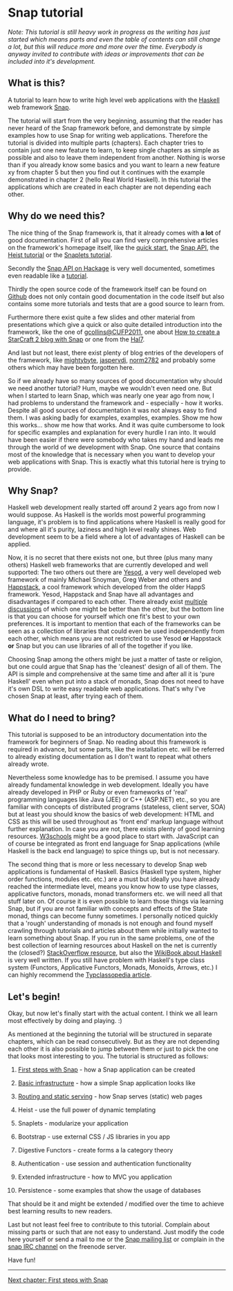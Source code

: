 Snap tutorial
=============

*Note: This tutorial is still heavy work in progress as the writing has just
started which means parts and even the table of contents can still change a
lot, but this will reduce more and more over the time. Everybody is anyway
invited to contribute with ideas or improvements that can be included into
it's development.*


What is this?
-------------

A tutorial to learn how to write high level web applications with the
[Haskell](http://haskell.org) web framework [Snap](http://snapframework.com).

The tutorial will start from the very beginning, assuming that the reader has
never heard of the Snap framework before, and demonstrate by simple examples
how to use Snap for writing web applications. Therefore the tutorial is
divided into multiple parts (chapters). Each chapter tries to contain just one
new feature to learn, to keep single chapters as simple as possible and also
to leave them independent from another. Nothing is worse than if you already
know some basics and you want to learn a new feature xy from chapter 5 but
then you find out it continues with the example demonstrated in chapter 2
(hello Real World Haskell). In this tutorial the applications which are
created in each chapter are not depending each other.


Why do we need this?
--------------------

The nice thing of the Snap framework is, that it already comes with **a lot** of
good documentation. First of all you can find very comprehensive articles on
the framework's homepage itself, like the [quick
start](http://snapframework.com/docs/quickstart), the [Snap
API](http://snapframework.com/docs/tutorials/snap-api), the [Heist
tutorial](http://snapframework.com/docs/tutorials/heist) or the [Snaplets
tutorial](http://snapframework.com/docs/tutorials/snaplets-tutorial).

Secondly the [Snap API on Hackage](http://hackage.haskell.org/package/snap) is
very well documented, sometimes even readable like a
[tutorial](http://hackage.haskell.org/packages/archive/snap/0.9.1.1/doc/html/Snap-Snaplet.html).

Thirdly the open source code of the framework itself can be found on
[Github](https://github.com/snapframework/snap) does not only contain good
documentation in the code itself but also contains some more tutorials and
tests that are a good source to learn from.

Furthermore there exist quite a few slides and other material from
presentations which give a quick or also quite detailed introduction into the
framework, like the one of
[gcollins@CUFP2011](http://gregorycollins.net/posts/2011/10/01/cufp-tutorial-slides),
one about [How to create a StarCraft 2 blog with
Snap](http://bonus500.github.com/sc2blog) or one from the
[Hal7](http://patch-tag.com/r/shahn/hal-snap-2012/snapshot/current/content/pretty/slides.pdf).

And last but not least, there exist plenty of blog entries of the developers
of the framework, like [mightybyte](http://softwaresimply.blogspot.co.uk),
[jaspervdj](http://jaspervdj.be), [norm2782](http://norm2782.github.com) and
probably some others which may have been forgotten here.


So if we already have so many sources of good documentation why should we need
another tutorial? Hum, maybe we wouldn't even need one. But when I started to
learn Snap, which was nearly one year ago from now, I had problems to
understand the framework and - especially - how it works. Despite all good
sources of documentation it was not always easy to find them. I was asking
badly for examples, examples, examples. Show me how this works... show me how
that works. And it was quite cumbersome to look for specific examples and
explanation for every hurdle I ran into. It would have been easier if there
were somebody who takes my hand and leads me through the world of we
development with Snap. One source that contains most of the knowledge that is
necessary when you want to develop your web applications with Snap. This is
exactly what this tutorial here is trying to provide.


Why Snap?
---------

Haskell web development really started off around 2 years ago from now I would
suppose. As Haskell is the worlds most powerful programming language, it's
problem is to find applications where Haskell is really good for and where all
it's purity, laziness and high level really shines. Web development seem to
be a field where a lot of advantages of Haskell can be applied.

Now, it is no secret that there exists not one, but three (plus many many
others) Haskell web frameworks that are currently developed and well
supported: The two others out there are [Yesod](http://yesodweb.com), a very
well developed web framework of mainly Michael Snoyman, Greg Weber and others
and [Happstack](http://happstack.com), a cool framework which developed from
the older HappS framework. Yesod, Happstack and Snap have all advantages and
disadvantages if compared to each other. There already exist
[multiple](http://stackoverflow.com/questions/5645168/comparing-haskells-snap-and-yesod-web-frameworks)
[discussions](http://softwaresimply.blogspot.co.uk/2012/04/hopefully-fair-and-useful-comparison-of.html)
of which one might be better than the other, but the bottom line is that you
can choose for yourself which one fit's best to your own preferences. It is
important to mention that each of the frameworks can be seen as a collection
of libraries that could even be used independently from each other, which
means you are not restricted to use Yesod **or** Happstack **or** Snap but you
can use libraries of all of the together if you like.

Choosing Snap among the others might be just a matter of taste or religion, but
one could argue that Snap has the 'cleanest' design of all of them. The API is
simple and comprehensive at the same time and after all it is 'pure Haskell'
even when put into a stack of monads, Snap does not need to have it's own DSL
to write easy readable web applications. That's why I've chosen Snap at least,
after trying each of them.


What do I need to bring?
------------------------

This tutorial is supposed to be an introductory documentation into the
framework for beginners of Snap. No reading about this framework is required
in advance, but some parts, like the installation etc. will be referred to
already existing documentation as I don't want to repeat what others already
wrote.

Nevertheless some knowledge has to be premised. I assume you have already
fundamental knowledge in web development. Ideally you have already developed
in PHP or Ruby or even frameworks of 'real' programming languages like Java
(JEE) or C++ (ASP.NET) etc., so you are familiar with concepts of distributed
programs (stateless, client server, SOA) but at least you should know the
basics of web development: HTML and CSS as this will be used throughout as
'front end' markup language without further explanation. In case you are not,
there exists plenty of good learning resources.
[W3schools](http://www.w3schools.com) might be a good place to start with.
JavaScript can of course be integrated as front end language for Snap
applications (while Haskell is the back end language) to spice things up, but
is not necessary.

The second thing that is more or less necessary to develop Snap web
applications is fundamental of Haskell. Basics (Haskell type system, higher
order functions, modules etc. etc.) are a must but ideally you have already
reached the intermediate level, means you know how to use type classes,
applicative functors, monads, monad transformers etc. we will need all that
stuff later on. Of course it is even possible to learn those things via
learning Snap, but if you are not familiar with concepts and effects of the
State monad, things can become funny sometimes. I personally noticed quickly
that a 'rough' understanding of monads is not enough and found myself crawling
through tutorials and articles about them while initially wanted to learn
something about Snap. If you run in the same problems, one of the best
collection of learning resources about Haskell on the net is currently the
(closed?) [StackOverflow
resource](http://stackoverflow.com/questions/1012573/getting-started-with-haskell),
but also the [WikiBook about Haskell](http://en.wikibooks.org/wiki/Haskell) is
very well written. If you still have problem with Haskell's type class system
(Functors, Applicative Functors, Monads, Monoids, Arrows, etc.) I can highly
recommend the [Typclassopedia
article](http://www.haskell.org/haskellwiki/Typeclassopedia).


Let's begin!
------------

Okay, but now let's finally start with the actual content. I think we all
learn most effectively by doing and playing. :)

As mentioned at the beginning the tutorial will be structured in separate
chapters, which can be read consecutively. But as they are not depending each
other it is also possible to jump between them or just to pick the one that
looks most interesting to you. The tutorial is structured as follows:

1. [First steps with Snap](https://github.com/J-Hannes/snap-tutorial/blob/master/chapter1.md) -
   how a Snap application can be created

2. [Basic infrastructure](https://github.com/J-Hannes/snap-tutorial/blob/master/chapter2.md) -
   how a simple Snap application looks like

3. [Routing and static serving](https://github.com/J-Hannes/snap-tutorial/blob/master/chapter3.md) -
   how Snap serves (static) web pages

4. Heist - use the full power of dynamic templating

5. Snaplets - modularize your application

6. Bootstrap - use external CSS / JS libraries in you app

7. Digestive Functors - create forms a la category theory

8. Authentication - use session and authentication functionality

9. Extended infrastructure - how to MVC you application

10. Persistence - some examples that show the usage of databases

That should be it and might be extended / modified over the time to achieve
best learning results to new readers.

Last but not least feel free to contribute to this tutorial. Complain about
missing parts or such that are not easy to understand. Just modify the code
here yourself or send a mail to me or the [Snap mailing
list](http://groups.google.com/group/snap_framework) or complain in the [snap
IRC channel](http://webchat.freenode.net/?channels=snapframework&uio=d4) on
the freenode server.

Have fun!

---
[Next chapter: First steps with Snap](https://github.com/J-Hannes/snap-tutorial/blob/master/chapter1.md)
